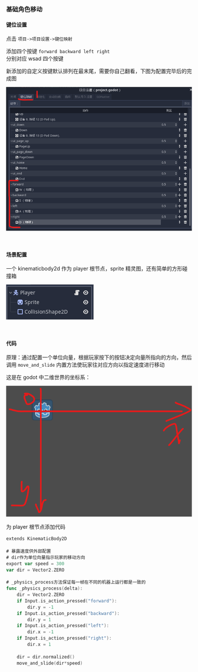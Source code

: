 ### 基础角色移动

#### 键位设置

点击 `项目->项目设置->键位映射`

添加四个按键 `forward backward left right`  
分别对应 wsad 四个按键

新添加的自定义按键默认排列在最末尾，需要你自己翻看，下图为配置完毕后的完成图

![](../images/2d/player/p1.png)

<br>

#### 场景配置

一个 kinematicbody2d 作为 player 根节点，sprite 精灵图，还有简单的方形碰撞箱

![](../images/2d/player/p2.png)

<br>

#### 代码

原理：通过配置一个单位向量，根据玩家按下的按钮决定向量所指向的方向，然后调用 `move_and_slide` 内置方法使玩家往对应方向以指定速度进行移动

这是在 godot 中二维世界的坐标系：

![](../images/2d/player/p3.png)

为 player 根节点添加代码

```go
extends KinematicBody2D

# 暴露速度供外部配置
# dir作为单位向量指示玩家的移动方向
export var speed = 300
var dir = Vector2.ZERO

# _physics_process方法保证每一帧在不同的机器上运行都是一致的
func _physics_process(delta):
	dir = Vector2.ZERO
	if Input.is_action_pressed("forward"):
		dir.y = -1
	if Input.is_action_pressed("backward"):
		dir.y = 1
	if Input.is_action_pressed("left"):
		dir.x = -1
	if Input.is_action_pressed("right"):
		dir.x = 1

	dir = dir.normalized()
	move_and_slide(dir*speed)
```
